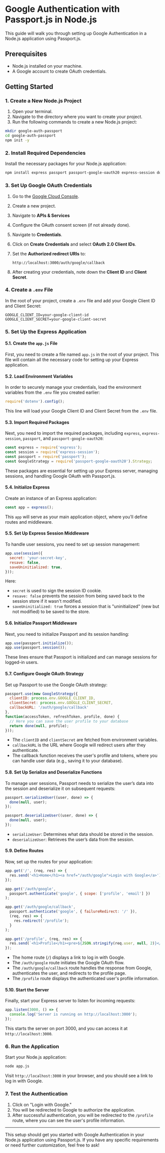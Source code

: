 # Google Authentication with Passport.js in Node.js

This guide will walk you through setting up Google Authentication in a Node.js application using Passport.js.

## Prerequisites

- Node.js installed on your machine.
- A Google account to create OAuth credentials.

## Getting Started

### 1. Create a New Node.js Project

1. Open your terminal.
2. Navigate to the directory where you want to create your project.
3. Run the following commands to create a new Node.js project:

```bash
mkdir google-auth-passport
cd google-auth-passport
npm init -y
```

### 2. Install Required Dependencies

Install the necessary packages for your Node.js application:

```bash
npm install express passport passport-google-oauth20 express-session dotenv
```

### 3. Set Up Google OAuth Credentials

1. Go to the [Google Cloud Console](https://console.cloud.google.com/).
2. Create a new project.
3. Navigate to **APIs & Services**
4. Configure the OAuth consent screen (if not already done).
5. Navigate to **Credentials**.
6. Click on **Create Credentials** and select **OAuth 2.0 Client IDs**.
7. Set the **Authorized redirect URIs** to:

   ```
   http://localhost:3000/auth/google/callback
   ```

7. After creating your credentials, note down the **Client ID** and **Client Secret**.

### 4. Create a `.env` File

In the root of your project, create a `.env` file and add your Google Client ID and Client Secret:

```plaintext
GOOGLE_CLIENT_ID=your-google-client-id
GOOGLE_CLIENT_SECRET=your-google-client-secret
```

### 5. Set Up the Express Application

#### 5.1. Create the `app.js` File

First, you need to create a file named `app.js` in the root of your project. This file will contain all the necessary code for setting up your Express application.

#### 5.2. Load Environment Variables

In order to securely manage your credentials, load the environment variables from the `.env` file you created earlier:

```javascript
require('dotenv').config();
```

This line will load your Google Client ID and Client Secret from the `.env` file.

#### 5.3. Import Required Packages

Next, you need to import the required packages, including `express`, `express-session`, `passport`, and `passport-google-oauth20`:

```javascript
const express = require('express');
const session = require('express-session');
const passport = require('passport');
const GoogleStrategy = require('passport-google-oauth20').Strategy;
```

These packages are essential for setting up your Express server, managing sessions, and handling Google OAuth with Passport.js.

#### 5.4. Initialize Express

Create an instance of an Express application:

```javascript
const app = express();
```

This `app` will serve as your main application object, where you’ll define routes and middleware.

#### 5.5. Set Up Express Session Middleware

To handle user sessions, you need to set up session management:

```javascript
app.use(session({
  secret: 'your-secret-key',
  resave: false,
  saveUninitialized: true,
}));
```

Here:
- `secret` is used to sign the session ID cookie.
- `resave: false` prevents the session from being saved back to the session store if it wasn't modified.
- `saveUninitialized: true` forces a session that is "uninitialized" (new but not modified) to be saved to the store.

#### 5.6. Initialize Passport Middleware

Next, you need to initialize Passport and its session handling:

```javascript
app.use(passport.initialize());
app.use(passport.session());
```

These lines ensure that Passport is initialized and can manage sessions for logged-in users.

#### 5.7. Configure Google OAuth Strategy

Set up Passport to use the Google OAuth strategy:

```javascript
passport.use(new GoogleStrategy({
  clientID: process.env.GOOGLE_CLIENT_ID,
  clientSecret: process.env.GOOGLE_CLIENT_SECRET,
  callbackURL: '/auth/google/callback'
},
function(accessToken, refreshToken, profile, done) {
  // Here you can save the user profile to your database
  return done(null, profile);
}));
```

- The `clientID` and `clientSecret` are fetched from environment variables.
- `callbackURL` is the URL where Google will redirect users after they authenticate.
- The callback function receives the user's profile and tokens, where you can handle user data (e.g., saving it to your database).

#### 5.8. Set Up Serialize and Deserialize Functions

To manage user sessions, Passport needs to serialize the user’s data into the session and deserialize it on subsequent requests:

```javascript
passport.serializeUser((user, done) => {
  done(null, user);
});

passport.deserializeUser((user, done) => {
  done(null, user);
});
```

- `serializeUser`: Determines what data should be stored in the session.
- `deserializeUser`: Retrieves the user’s data from the session.

#### 5.9. Define Routes

Now, set up the routes for your application:

```javascript
app.get('/', (req, res) => {
  res.send('<h1>Home</h1><a href="/auth/google">Login with Google</a>');
});

app.get('/auth/google',
  passport.authenticate('google', { scope: ['profile', 'email'] })
);

app.get('/auth/google/callback',
  passport.authenticate('google', { failureRedirect: '/' }),
  (req, res) => {
    res.redirect('/profile');
  }
);

app.get('/profile', (req, res) => {
  res.send(`<h1>Profile</h1><pre>${JSON.stringify(req.user, null, 2)}</pre>`);
});
```

- The home route (`/`) displays a link to log in with Google.
- The `/auth/google` route initiates the Google OAuth flow.
- The `/auth/google/callback` route handles the response from Google, authenticates the user, and redirects to the profile page.
- The `/profile` route displays the authenticated user's profile information.

#### 5.10. Start the Server

Finally, start your Express server to listen for incoming requests:

```javascript
app.listen(3000, () => {
  console.log('Server is running on http://localhost:3000');
});
```

This starts the server on port 3000, and you can access it at `http://localhost:3000`.


### 6. Run the Application

Start your Node.js application:

```bash
node app.js
```

Visit `http://localhost:3000` in your browser, and you should see a link to log in with Google.

### 7. Test the Authentication

1. Click on "Login with Google."
2. You will be redirected to Google to authorize the application.
3. After successful authentication, you will be redirected to the `/profile` route, where you can see the user's profile information.

---

This setup should get you started with Google Authentication in your Node.js application using Passport.js. If you have any specific requirements or need further customization, feel free to ask!

